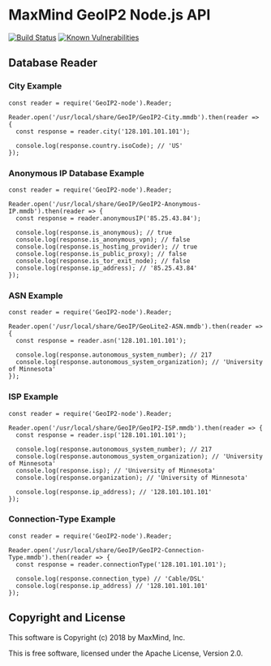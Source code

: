 # MaxMind GeoIP2 Node.js API

[![Build Status](https://api.travis-ci.com/maxmind/GeoIP2-node.svg?branch=master)](https://travis-ci.com/maxmind/GeoIP2-node)
[![Known Vulnerabilities](https://snyk.io/test/github/maxmind/GeoIP2-node/badge.svg)](https://snyk.io/test/github/maxmind/GeoIP2-node)

## Database Reader

### City Example

```
const reader = require('GeoIP2-node').Reader;

Reader.open('/usr/local/share/GeoIP/GeoIP2-City.mmdb').then(reader => {
  const response = reader.city('128.101.101.101');

  console.log(response.country.isoCode); // 'US'
});

```
### Anonymous IP Database Example

```
const reader = require('GeoIP2-node').Reader;

Reader.open('/usr/local/share/GeoIP/GeoIP2-Anonymous-IP.mmdb').then(reader => {
  const response = reader.anonymousIP('85.25.43.84');

  console.log(response.is_anonymous); // true
  console.log(response.is_anonymous_vpn); // false
  console.log(response.is_hosting_provider); // true
  console.log(response.is_public_proxy); // false
  console.log(response.is_tor_exit_node); // false
  console.log(response.ip_address); // '85.25.43.84'
});

```

### ASN Example

```
const reader = require('GeoIP2-node').Reader;

Reader.open('/usr/local/share/GeoIP/GeoLite2-ASN.mmdb').then(reader => {
  const response = reader.asn('128.101.101.101');

  console.log(response.autonomous_system_number); // 217
  console.log(response.autonomous_system_organization); // 'University of Minnesota'
});

```

### ISP Example

```
const reader = require('GeoIP2-node').Reader;

Reader.open('/usr/local/share/GeoIP/GeoIP2-ISP.mmdb').then(reader => {
  const response = reader.isp('128.101.101.101');

  console.log(response.autonomous_system_number); // 217
  console.log(response.autonomous_system_organization); // 'University of Minnesota'
  console.log(response.isp); // 'University of Minnesota'
  console.log(response.organization); // 'University of Minnesota'

  console.log(response.ip_address); // '128.101.101.101'
});

```

### Connection-Type Example

```
const reader = require('GeoIP2-node').Reader;

Reader.open('/usr/local/share/GeoIP/GeoIP2-Connection-Type.mmdb').then(reader => {
  const response = reader.connectionType('128.101.101.101');

  console.log(response.connection_type) // 'Cable/DSL'
  console.log(response.ip_address) // '128.101.101.101'
});

```

## Copyright and License ##

This software is Copyright (c) 2018 by MaxMind, Inc.

This is free software, licensed under the Apache License, Version 2.0.
